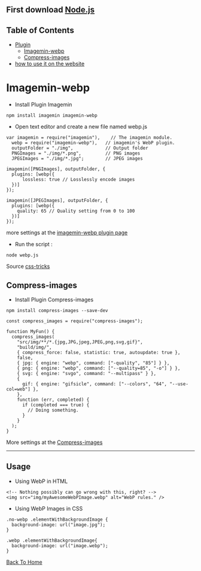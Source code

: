 ## First download [Node.js](https://nodejs.org/en/download/)

## Table of Contents
- [Plugin](#)
  - [Imagemin-webp](#imagemin-webp)
  - [Compress-images](#compress-images)
- [how to use it on the website](#usage)

# Imagemin-webp

* Install Plugin Imagemin
```
npm install imagemin imagemin-webp
```

* Open text editor and create a new file named webp.js

```
var imagemin = require("imagemin"),    // The imagemin module.
  webp = require("imagemin-webp"),   // imagemin's WebP plugin.
  outputFolder = "./img",            // Output folder
  PNGImages = "./img/*.png",         // PNG images
  JPEGImages = "./img/*.jpg";        // JPEG images

imagemin([PNGImages], outputFolder, {
  plugins: [webp({
      lossless: true // Losslessly encode images
  })]
});

imagemin([JPEGImages], outputFolder, {
  plugins: [webp({
    quality: 65 // Quality setting from 0 to 100
  })]
});
```
more settings at the [imagemin-webp plugin page](https://www.npmjs.com/package/imagemin-webp)

* Run the script :
```
node webp.js
```
Source [css-tricks](https://css-tricks.com/using-webp-images/)

## Compress-images

* Install Plugin Compress-images
```
npm install compress-images --save-dev
```

```
const compress_images = require("compress-images");
 
function MyFun() {
  compress_images(
    "src/img/**/*.{jpg,JPG,jpeg,JPEG,png,svg,gif}",
    "build/img/",
    { compress_force: false, statistic: true, autoupdate: true },
    false,
    { jpg: { engine: "webp", command: ["-quality", "85"] } },
    { png: { engine: "webp", command: ["--quality=85", "-o"] } },
    { svg: { engine: "svgo", command: "--multipass" } },
    {
      gif: { engine: "gifsicle", command: ["--colors", "64", "--use-col=web"] },
    },
    function (err, completed) {
      if (completed === true) {
        // Doing something.
      }
    }
  );
}
```
More settings at the [Compress-images](https://www.npmjs.com/package/compress-images)



------------------------------------------------------------------------------------------------------

## Usage
* Using WebP in HTML
```
<!-- Nothing possibly can go wrong with this, right? -->
<img src="img/myAwesomeWebPImage.webp" alt="WebP rules." />
```

* Using WebP Images in CSS

```
.no-webp .elementWithBackgroundImage {
  background-image: url("image.jpg");
}

.webp .elementWithBackgroundImage{
  background-image: url("image.webp");
}
```

[Back To Home](https://github.com/yuimatcha/corat-coret)
